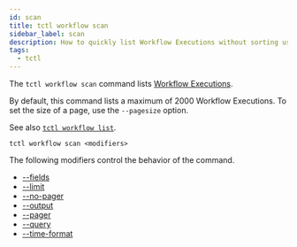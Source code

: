 ```yaml
---
id: scan
title: tctl workflow scan
sidebar_label: scan
description: How to quickly list Workflow Executions without sorting using tctl.
tags:
  - tctl
---
```


The `tctl workflow scan` command lists [Workflow Executions](/concepts/what-is-a-workflow-execution).

By default, this command lists a maximum of 2000 Workflow Executions.
To set the size of a page, use the `--pagesize` option.

See also [`tctl workflow list`](/tctl/workflow/list).

`tctl workflow scan <modifiers>`

The following modifiers control the behavior of the command.

- [--fields](/tctl/modifiers/fields)
- [--limit](/tctl/modifiers/limit)
- [--no-pager](/tctl/modifiers/no-pager)
- [--output](/tctl/modifiers/output)
- [--pager](/tctl/modifiers/pager)
- [--query](/tctl/modifiers/query)
- [--time-format](/tctl/modifiers/time-format)
